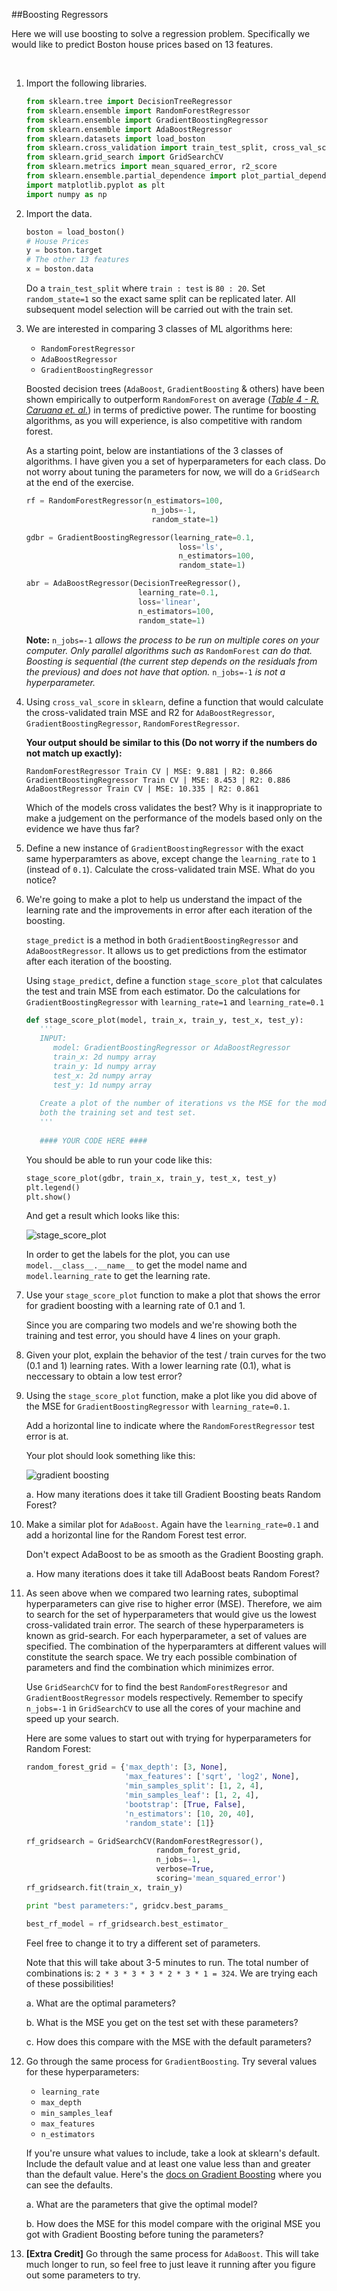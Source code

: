 ##Boosting Regressors

Here we will use boosting to solve a regression problem. Specifically we would
like to predict Boston house prices based on 13 features.

<br>

1. Import the following libraries.

   ```python
   from sklearn.tree import DecisionTreeRegressor
   from sklearn.ensemble import RandomForestRegressor
   from sklearn.ensemble import GradientBoostingRegressor
   from sklearn.ensemble import AdaBoostRegressor
   from sklearn.datasets import load_boston
   from sklearn.cross_validation import train_test_split, cross_val_score
   from sklearn.grid_search import GridSearchCV
   from sklearn.metrics import mean_squared_error, r2_score
   from sklearn.ensemble.partial_dependence import plot_partial_dependence
   import matplotlib.pyplot as plt
   import numpy as np
   ```

2. Import the data.

   ```python
   boston = load_boston()
   # House Prices
   y = boston.target
   # The other 13 features
   x = boston.data
   ```

   Do a `train_test_split` where `train : test` is `80 : 20`. Set
   `random_state=1` so the exact same split can be replicated later.
   All subsequent model selection will be carried out with the train set.

3. We are interested in comparing 3 classes of ML algorithms here:
   - `RandomForestRegressor`
   - `AdaBoostRegressor`
   - `GradientBoostingRegressor`

   Boosted decision trees (`AdaBoost`, `GradientBoosting` & others)
   have been shown empirically to outperform `RandomForest` on average
   ([_Table 4 - R. Caruana et. al._](../readings/compare_ml_algo.pdf)) in terms
   of predictive power. The runtime for boosting algorithms, as you will
   experience, is also competitive with random forest.

   As a starting point, below are instantiations of the 3 classes of
   algorithms. I have given you a set of hyperparameters for each
   class. Do not worry about tuning the parameters for now, we will do a
   `GridSearch` at the end of the exercise.

   ```python
   rf = RandomForestRegressor(n_estimators=100,
                               n_jobs=-1,
                               random_state=1)

   gdbr = GradientBoostingRegressor(learning_rate=0.1,
                                     loss='ls',
                                     n_estimators=100,
                                     random_state=1)

   abr = AdaBoostRegressor(DecisionTreeRegressor(),
                            learning_rate=0.1,
                            loss='linear',
                            n_estimators=100,
                            random_state=1)
   ```
   **Note:**
   `n_jobs=-1` _allows the process to be run on multiple cores on
   your computer. Only parallel algorithms such as_ `RandomForest` _can
   do that. Boosting is sequential (the current step depends on the residuals
   from the previous) and does not have that option._
   `n_jobs=-1` _is not a hyperparameter._


4. Using `cross_val_score` in `sklearn`, define a function that would
   calculate the cross-validated train MSE and R2 for `AdaBoostRegressor`,
   `GradientBoostingRegressor`, `RandomForestRegressor`.

   **Your output should be similar to this (Do not worry if the numbers do
   not match up exactly):**

   ```
   RandomForestRegressor Train CV | MSE: 9.881 | R2: 0.866
   GradientBoostingRegressor Train CV | MSE: 8.453 | R2: 0.886
   AdaBoostRegressor Train CV | MSE: 10.335 | R2: 0.861
   ```

   Which of the models cross validates the best? Why is it inappropriate
   to make a judgement on the performance of the models
   based only on the evidence we have thus far?

5. Define a new instance of `GradientBoostingRegressor` with the exact same
   hyperparamters as above, except change the `learning_rate` to `1`
   (instead of `0.1`). Calculate the cross-validated train MSE.
    What do you notice?

6. We're going to make a plot to help us understand the impact of the learning rate
   and the improvements in error after each iteration of the boosting.
   
   `stage_predict` is a method in both
   `GradientBoostingRegressor` and `AdaBoostRegressor`. It allows us to get
   predictions from the estimator after each iteration of the boosting.
   
   Using
   `stage_predict`, define a function `stage_score_plot` that calculates the test and train
   MSE from each estimator. Do the calculations for `GradientBoostingRegressor`
   with `learning_rate=1` and `learning_rate=0.1`

   ```python
   def stage_score_plot(model, train_x, train_y, test_x, test_y):
      '''
      INPUT:
         model: GradientBoostingRegressor or AdaBoostRegressor
         train_x: 2d numpy array
         train_y: 1d numpy array
         test_x: 2d numpy array
         test_y: 1d numpy array
      
      Create a plot of the number of iterations vs the MSE for the model for
      both the training set and test set.
      '''
      
      #### YOUR CODE HERE ####
   ```
   
   You should be able to run your code like this:
   
   ```python
   stage_score_plot(gdbr, train_x, train_y, test_x, test_y)
   plt.legend()
   plt.show()
   ```
   
   And get a result which looks like this:

   ![stage_score_plot](images/stage_score_plot.png)
   
   In order to get the labels for the plot, you can use `model.__class__.__name__` to get the model name and `model.learning_rate` to get the learning rate.

7. Use your `stage_score_plot` function to make a plot that shows the error
   for gradient boosting with a learning rate of 0.1 and 1.

   Since you are comparing two models and we're showing both the training and
   test error, you should have 4 lines on your graph.

8. Given your plot, explain the behavior of the test / train curves
   for the two (0.1 and 1) learning rates. With a lower learning rate (0.1),
   what is neccessary to obtain a low test error?

9. Using the `stage_score_plot` function, make a plot like you did above of
    the MSE for `GradientBoostingRegressor` with `learning_rate=0.1`.

    Add a horizontal line to indicate where the `RandomForestRegressor` test
   error is at.

   Your plot should look something like this:

   ![gradient boosting](images/gradboost.png)

   a. How many iterations does it take till Gradient Boosting beats Random Forest?

10. Make a similar plot for `AdaBoost`. Again have the `learning_rate=0.1`
    and add a horizontal line for the Random Forest test error.

    Don't expect AdaBoost to be as smooth as the Gradient Boosting graph.

    a. How many iterations does it take till AdaBoost beats Random Forest?

11. As seen above when we compared two learning rates, suboptimal hyperparameters
    can give rise to higher error
    (MSE). Therefore, we aim to search for the set of hyperparameters that
    would give us the lowest cross-validated train error. The search of these
    hyperparameters is known as grid-search. For each hyperparameter, a set
    of values are specified. The combination of the hyperparamters at different
    values will constitute the search space. We try each possible combination
    of parameters and find the combination which minimizes error.

    Use `GridSearchCV` for to find the best `RandomForestRegresor`
    and `GradientBoostRegressor` models respectively.
    Remember to specify `n_jobs=-1` in `GridSearchCV` to use all the cores of your
    machine and speed up your search.

    Here are some values to start out with trying for hyperparameters for Random Forest:

    ```python
    random_forest_grid = {'max_depth': [3, None],
                          'max_features': ['sqrt', 'log2', None],
                          'min_samples_split': [1, 2, 4],
                          'min_samples_leaf': [1, 2, 4],
                          'bootstrap': [True, False],
                          'n_estimators': [10, 20, 40],
                          'random_state': [1]}

    rf_gridsearch = GridSearchCV(RandomForestRegressor(),
                                 random_forest_grid,
                                 n_jobs=-1,
                                 verbose=True,
                                 scoring='mean_squared_error')
    rf_gridsearch.fit(train_x, train_y)

    print "best parameters:", gridcv.best_params_

    best_rf_model = rf_gridsearch.best_estimator_
    ```

    Feel free to change it to try a different set of parameters.

    Note that this will take about 3-5 minutes to run. The total number of combinations is:
    `2 * 3 * 3 * 3 * 2 * 3 * 1 = 324`. We are trying each of these possibilities!

    a. What are the optimal parameters?

    b. What is the MSE you get on the test set with these parameters?

    c. How does this compare with the MSE with the default parameters?

12. Go through the same process for `GradientBoosting`. Try several values for
    these hyperparameters:

    * `learning_rate`
    * `max_depth`
    * `min_samples_leaf`
    * `max_features`
    * `n_estimators`
    
    If you're unsure what values to include, take a look at sklearn's default. Include the default value and at least one value less than and greater than the default value. Here's the [docs on Gradient Boosting](http://scikit-learn.org/stable/modules/generated/sklearn.ensemble.GradientBoostingClassifier.html#sklearn.ensemble.GradientBoostingClassifier) where you can see the defaults.

    a. What are the parameters that give the optimal model?

    b. How does the MSE for this model compare with the original MSE you got with Gradient Boosting
    before tuning the parameters?

13. **[Extra Credit]** Go through the same process for `AdaBoost`. This will take much longer to run,
    so feel free to just leave it running after you figure out some parameters to try.
